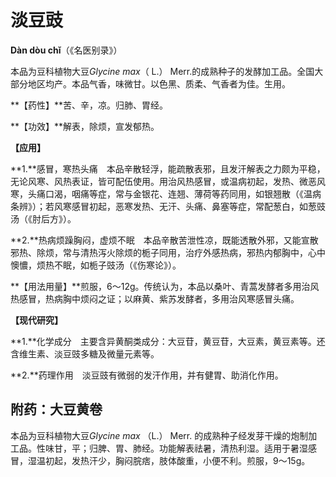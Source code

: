# 淡豆豉

**Dàn dòu chǐ**（《名医别录》）

本品为豆科植物大豆*Glycine   max*（  L.）  Merr.的成熟种子的发酵加工品。全国大部分地区均产。本品气香，味微甘。以色黑、质柔、气香者为佳。生用。

**【药性】**苦、辛，凉。归肺、胃经。

**【功效】**解表，除烦，宣发郁热。

**【应用】**

**1.**感冒，寒热头痛　本品辛散轻浮，能疏散表邪，且发汗解表之力颇为平稳，无论风寒、风热表证，皆可配伍使用。用治风热感冒，或温病初起，发热、微恶风寒，头痛口渴，咽痛等症，常与金银花、连翘、薄荷等药同用，如银翘散（《温病条辨》）；若风寒感冒初起，恶寒发热、无汗、头痛、鼻塞等症，常配葱白，如葱豉汤（《肘后方》）。

**2.**热病烦躁胸闷，虚烦不眠　本品辛散苦泄性凉，既能透散外邪，又能宣散邪热、除烦，常与清热泻火除烦的栀子同用，治疗外感热病，邪热内郁胸中，心中懊憹，烦热不眠，如栀子豉汤（《伤寒论》）。

**【用法用量】**煎服，6～12g。传统认为，本品以桑叶、青蒿发酵者多用治风热感冒，热病胸中烦闷之证；以麻黄、紫苏发酵者，多用治风寒感冒头痛。

**【现代研究】**

**1.**化学成分　主要含异黄酮类成分：大豆苷，黄豆苷，大豆素，黄豆素等。还含维生素、淡豆豉多糖及微量元素等。

**2.**药理作用　淡豆豉有微弱的发汗作用，并有健胃、助消化作用。

## 附药：大豆黄卷

本品为豆科植物大豆*Glycine   max*  （L.） Merr. 的成熟种子经发芽干燥的炮制加工品。性味甘，平；归脾、胃、肺经。功能解表祛暑，清热利湿。适用于暑湿感冒，湿温初起，发热汗少，胸闷脘痞，肢体酸重，小便不利。煎服，9～15g。